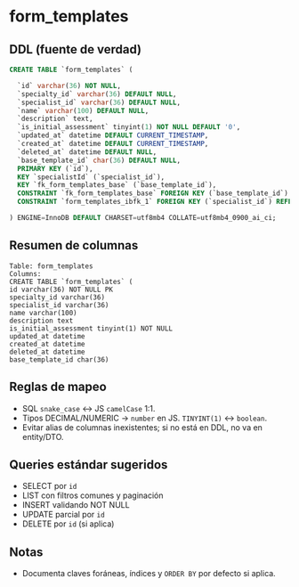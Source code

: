 # form_templates

## DDL (fuente de verdad)
```sql
CREATE TABLE `form_templates` (

  `id` varchar(36) NOT NULL,
  `specialty_id` varchar(36) DEFAULT NULL,
  `specialist_id` varchar(36) DEFAULT NULL,
  `name` varchar(100) DEFAULT NULL,
  `description` text,
  `is_initial_assessment` tinyint(1) NOT NULL DEFAULT '0',
  `updated_at` datetime DEFAULT CURRENT_TIMESTAMP,
  `created_at` datetime DEFAULT CURRENT_TIMESTAMP,
  `deleted_at` datetime DEFAULT NULL,
  `base_template_id` char(36) DEFAULT NULL,
  PRIMARY KEY (`id`),
  KEY `specialistId` (`specialist_id`),
  KEY `fk_form_templates_base` (`base_template_id`),
  CONSTRAINT `fk_form_templates_base` FOREIGN KEY (`base_template_id`) REFERENCES `form_templates` (`id`) ON DELETE SET NULL ON UPDATE CASCADE,
  CONSTRAINT `form_templates_ibfk_1` FOREIGN KEY (`specialist_id`) REFERENCES `users` (`id`)

) ENGINE=InnoDB DEFAULT CHARSET=utf8mb4 COLLATE=utf8mb4_0900_ai_ci;
```

## Resumen de columnas
```
Table: form_templates
Columns:
CREATE TABLE `form_templates` (
id varchar(36) NOT NULL PK
specialty_id varchar(36)
specialist_id varchar(36)
name varchar(100)
description text
is_initial_assessment tinyint(1) NOT NULL
updated_at datetime
created_at datetime
deleted_at datetime
base_template_id char(36)
```

## Reglas de mapeo
- SQL `snake_case` ↔ JS `camelCase` 1:1.
- Tipos DECIMAL/NUMERIC → `number` en JS. `TINYINT(1)` ↔ `boolean`.
- Evitar alias de columnas inexistentes; si no está en DDL, no va en entity/DTO.

## Queries estándar sugeridos
- SELECT por `id`
- LIST con filtros comunes y paginación
- INSERT validando NOT NULL
- UPDATE parcial por `id`
- DELETE por `id` (si aplica)

## Notas
- Documenta claves foráneas, índices y `ORDER BY` por defecto si aplica.
